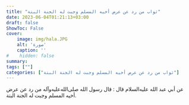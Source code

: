 ```yaml
---
title: "ثواب من رد عن عرض أخيه المسلم وجبت له الجنة البتة"
date: 2023-06-04T01:21:13+03:00
draft: false
ShowToc: False
cover:
    image: img/hala.JPG
    alt: 'صورة'
    caption: ''
#    hidden: false
summary: 
tags: [""]
categories: ["ثواب من رد عن عرض أخيه المسلم وجبت له الجنة البتة"]
---
```

عن أبي عبد الله عليه‌السلام قال : قال رسول
الله صلى‌الله‌عليه‌وآله من رد عن عرض أخيه المسلم وجبت له الجنة البتة.

